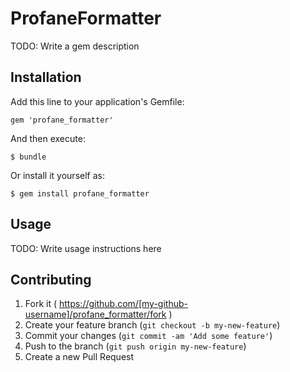 # ProfaneFormatter

TODO: Write a gem description

## Installation

Add this line to your application's Gemfile:

    gem 'profane_formatter'

And then execute:

    $ bundle

Or install it yourself as:

    $ gem install profane_formatter

## Usage

TODO: Write usage instructions here

## Contributing

1. Fork it ( https://github.com/[my-github-username]/profane_formatter/fork )
2. Create your feature branch (`git checkout -b my-new-feature`)
3. Commit your changes (`git commit -am 'Add some feature'`)
4. Push to the branch (`git push origin my-new-feature`)
5. Create a new Pull Request
